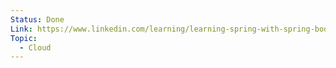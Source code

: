 ```yaml
---
Status: Done
Link: https://www.linkedin.com/learning/learning-spring-with-spring-boot-13886371?dApp=53239054&leis=LAA&u=2113185
Topic:
  - Cloud
---
```

